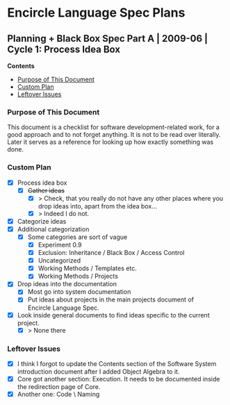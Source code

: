 ﻿Encircle Language Spec Plans
============================

Planning + Black Box Spec Part A | 2009-06 | Cycle 1: Process Idea Box
----------------------------------------------------------------------

__Contents__

- [Purpose of This Document](#purpose-of-this-document)
- [Custom Plan](#custom-plan)
- [Leftover Issues](#leftover-issues)

### Purpose of This Document

This document is a checklist for software development-related work, for a good approach and to not forget anything. It is not to be read over literally. Later it serves as a reference for looking up how exactly something was done.

### Custom Plan

- [x] Process idea box
    - [x] ~~Gather ideas~~
        - [x] \> Check, that you really do not have any other places where you drop ideas into, apart from the idea box…
        - [x] \> Indeed I do not.
- [x] Categorize ideas
- [x] Additional categorization
    - [x] Some categories are sort of vague
        - [x] Experiment 0.9
        - [x] Exclusion: Inheritance / Black Box / Access Control
        - [x] Uncategorized
        - [x] Working Methods / Templates etc.
        - [x] Working Methods / Projects
- [x] Drop ideas into the documentation
    - [x] Most go into system documentation
    - [x] Put ideas about projects in the main projects document of  
    Encircle Language Spec.
- [x] Look inside general documents to find ideas specific to the current project.
    - [x] \> None there

### Leftover Issues

- [x] I think I forgot to update the Contents section of the Software System introduction document after I added Object Algebra to it.
- [x] Core got another section: Execution. It needs to be documented inside the redirection page of Core.
- [x] Another one: Code \ Naming